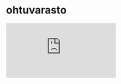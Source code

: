 # ohtuvarasto
![GHA_workflow_badge](https://github.com/Petter-git/ohtuvarasto/workflows/CI/README.md)
